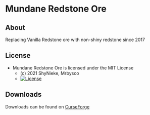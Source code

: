 # Mundane Redstone Ore #

## About ##
Replacing Vanilla Redstone ore with non-shiny redstone since 2017

## License ##
* Mundane Redstone Ore is licensed under the MIT License
  - (c) 2021 ShyNieke, Mrbysco
  - [![License](https://img.shields.io/badge/License-MIT-red.svg?style=flat)](http://opensource.org/licenses/MIT)

## Downloads ##
Downloads can be found on [CurseForge](https://www.curseforge.com/minecraft/mc-mods/mundane-redstone-ore)
